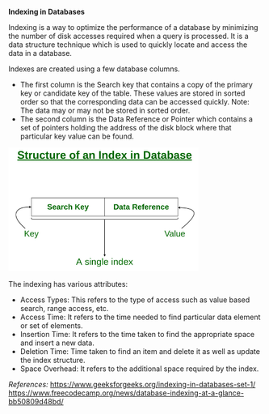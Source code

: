**Indexing in Databases**

Indexing is a way to optimize the performance of a database by minimizing the number of disk accesses required when a query is processed. It is a data structure technique which is used to quickly locate and access the data in a database.

Indexes are created using a few database columns.

- The first column is the Search key that contains a copy of the primary key or candidate key of the table. These values are stored in sorted order so that the corresponding data can be accessed quickly.
  Note: The data may or may not be stored in sorted order.
- The second column is the Data Reference or Pointer which contains a set of pointers holding the address of the disk block where that particular key value can be found.

![Indexing](/Screenshots/Indexing.png)

The indexing has various attributes:

- Access Types: This refers to the type of access such as value based search, range access, etc.
- Access Time: It refers to the time needed to find particular data element or set of elements.
- Insertion Time: It refers to the time taken to find the appropriate space and insert a new data.
- Deletion Time: Time taken to find an item and delete it as well as update the index structure.
- Space Overhead: It refers to the additional space required by the index.

_References:_
https://www.geeksforgeeks.org/indexing-in-databases-set-1/
https://www.freecodecamp.org/news/database-indexing-at-a-glance-bb50809d48bd/
